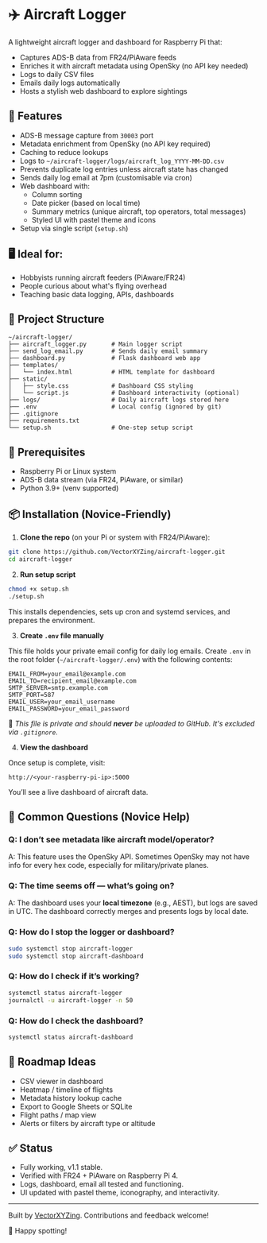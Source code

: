 # ✈️ Aircraft Logger

A lightweight aircraft logger and dashboard for Raspberry Pi that:

- Captures ADS-B data from FR24/PiAware feeds  
- Enriches it with aircraft metadata using OpenSky (no API key needed)  
- Logs to daily CSV files  
- Emails daily logs automatically  
- Hosts a stylish web dashboard to explore sightings  

## 🔧 Features

- ADS-B message capture from `30003` port  
- Metadata enrichment from OpenSky (no API key required)  
- Caching to reduce lookups  
- Logs to `~/aircraft-logger/logs/aircraft_log_YYYY-MM-DD.csv`  
- Prevents duplicate log entries unless aircraft state has changed  
- Sends daily log email at 7pm (customisable via cron)  
- Web dashboard with:  
  - Column sorting  
  - Date picker (based on local time)  
  - Summary metrics (unique aircraft, top operators, total messages)  
  - Styled UI with pastel theme and icons  
- Setup via single script (`setup.sh`)  

## 🖥️ Ideal for:

- Hobbyists running aircraft feeders (PiAware/FR24)  
- People curious about what's flying overhead  
- Teaching basic data logging, APIs, dashboards  

## 📁 Project Structure

```
~/aircraft-logger/
├── aircraft_logger.py       # Main logger script
├── send_log_email.py        # Sends daily email summary
├── dashboard.py             # Flask dashboard web app
├── templates/
│   └── index.html           # HTML template for dashboard
├── static/
│   ├── style.css            # Dashboard CSS styling
│   └── script.js            # Dashboard interactivity (optional)
├── logs/                    # Daily aircraft logs stored here
├── .env                     # Local config (ignored by git)
├── .gitignore
├── requirements.txt
└── setup.sh                 # One-step setup script
```

## 🧪 Prerequisites

- Raspberry Pi or Linux system  
- ADS-B data stream (via FR24, PiAware, or similar)  
- Python 3.9+ (venv supported)  

## 📦 Installation (Novice-Friendly)

1. **Clone the repo** (on your Pi or system with FR24/PiAware):

```bash
git clone https://github.com/VectorXYZing/aircraft-logger.git
cd aircraft-logger
```

2. **Run setup script**

```bash
chmod +x setup.sh
./setup.sh
```

This installs dependencies, sets up cron and systemd services, and prepares the environment.

3. **Create `.env` file manually**

This file holds your private email config for daily log emails. Create `.env` in the root folder (`~/aircraft-logger/.env`) with the following contents:

```
EMAIL_FROM=your_email@example.com
EMAIL_TO=recipient_email@example.com
SMTP_SERVER=smtp.example.com
SMTP_PORT=587
EMAIL_USER=your_email_username
EMAIL_PASSWORD=your_email_password
```

📌 _This file is private and should **never** be uploaded to GitHub. It's excluded via `.gitignore`._

4. **View the dashboard**

Once setup is complete, visit:

```
http://<your-raspberry-pi-ip>:5000
```

You’ll see a live dashboard of aircraft data.

## 🧠 Common Questions (Novice Help)

### Q: I don’t see metadata like aircraft model/operator?
A: This feature uses the OpenSky API. Sometimes OpenSky may not have info for every hex code, especially for military/private planes.

### Q: The time seems off — what’s going on?
A: The dashboard uses your **local timezone** (e.g., AEST), but logs are saved in UTC. The dashboard correctly merges and presents logs by local date.

### Q: How do I stop the logger or dashboard?

```bash
sudo systemctl stop aircraft-logger
sudo systemctl stop aircraft-dashboard
```

### Q: How do I check if it’s working?

```bash
systemctl status aircraft-logger
journalctl -u aircraft-logger -n 50
```

### Q: How do I check the dashboard?

```bash
systemctl status aircraft-dashboard
```

## 🚀 Roadmap Ideas

- CSV viewer in dashboard  
- Heatmap / timeline of flights  
- Metadata history lookup cache  
- Export to Google Sheets or SQLite  
- Flight paths / map view  
- Alerts or filters by aircraft type or altitude  

## ✅ Status

- Fully working, v1.1 stable.  
- Verified with FR24 + PiAware on Raspberry Pi 4.  
- Logs, dashboard, email all tested and functioning.  
- UI updated with pastel theme, iconography, and interactivity.  

---

Built by [VectorXYZing](https://github.com/VectorXYZing). Contributions and feedback welcome!

🛫 Happy spotting!
